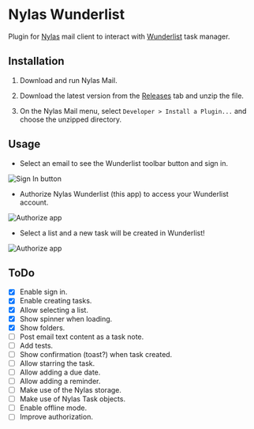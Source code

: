 # Nylas Wunderlist

Plugin for [Nylas](https://www.nylas.com/nylas-mail/) mail client to interact with [Wunderlist](https://www.wunderlist.com/) task manager. 

## Installation

1. Download and run Nylas Mail.

2. Download the latest version from the [Releases](https://github.com/miguelrs/nylas-wunderlist/releases) tab
and unzip the file.

3. On the Nylas Mail menu, select `Developer > Install a Plugin...` and choose the unzipped directory.


## Usage

- Select an email to see the Wunderlist toolbar button and sign in.

![Sign In button](/assets/docs_usage_sign_in.png)

- Authorize Nylas Wunderlist (this app) to access your Wunderlist account.

![Authorize app](/assets/docs_usage_authorize.png)

- Select a list and a new task will be created in Wunderlist!

![Authorize app](/assets/docs_usage_create_task.png)


## ToDo

- [x] Enable sign in.
- [x] Enable creating tasks.
- [x] Allow selecting a list.
- [x] Show spinner when loading.
- [x] Show folders.
- [ ] Post email text content as a task note.
- [ ] Add tests.
- [ ] Show confirmation (toast?) when task created.
- [ ] Allow starring the task.
- [ ] Allow adding a due date.
- [ ] Allow adding a reminder.
- [ ] Make use of the Nylas storage.
- [ ] Make use of Nylas Task objects.
- [ ] Enable offline mode.
- [ ] Improve authorization.
